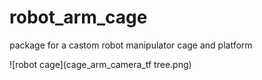 # robot_arm_cage
package for a castom robot manipulator cage and platform
<p>
![robot cage](cage_arm_camera_tf tree.png)
